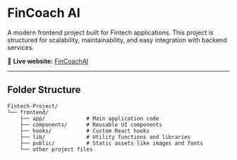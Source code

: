 # FinCoach AI  

A modern frontend project built for Fintech applications. This project is structured for scalability, maintainability, and easy integration with backend services.  

🔗 **Live website:** [FinCoachAI](https://fincoachai.vercel.app/)  

---

## Folder Structure  

```text
Fintech-Project/
└── frontend/
    ├── app/             # Main application code
    ├── components/      # Reusable UI components
    ├── hooks/           # Custom React hooks
    ├── lib/             # Utility functions and libraries
    ├── public/          # Static assets like images and fonts
    └── other project files

